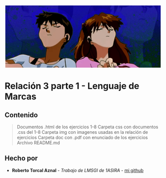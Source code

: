 <p align="center">
  <img src="img/title.jpeg" alt="Imagen encabezado" height="200">
</p>

# Relación 3 parte 1 - Lenguaje de Marcas
## Contenido

>  Documentos .html de los ejercicios 1-8
>  Carpeta css con documentos .css del 1-8
>  Carpeta img con imagenes usadas en la relación de ejercicios
>  Carpeta doc con .pdf con enunciado de los ejercicios
>  Archivo README.md

## Hecho por

* **Roberto Torcal Aznal** - *Trabajo de LMSGI de 1ASIRA* - [mi github](https://github.com/torcalaznalroberto)
